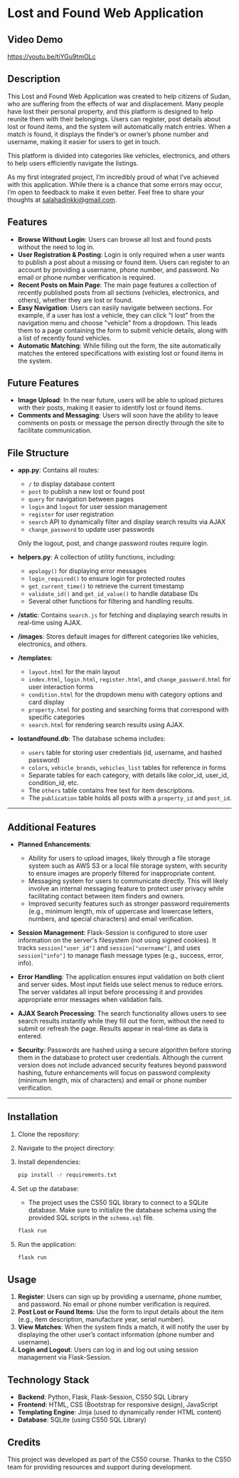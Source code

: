 # Lost and Found Web Application

## Video Demo 
https://youtu.be/tiYGu9tmOLc

## Description
This Lost and Found Web Application was created to help citizens of Sudan, who are suffering from the effects of war and displacement. Many people have lost their personal property, and this platform is designed to help reunite them with their belongings. Users can register, post details about lost or found items, and the system will automatically match entries. When a match is found, it displays the finder’s or owner’s phone number and username, making it easier for users to get in touch.

This platform is divided into categories like vehicles, electronics, and others to help users efficiently navigate the listings.

As my first integrated project, I’m incredibly proud of what I’ve achieved with this application. While there is a chance that some errors may occur, I’m open to feedback to make it even better. Feel free to share your thoughts at salahadinkki@gmail.com.

## Features
- **Browse Without Login**: Users can browse all lost and found posts without the need to log in.
- **User Registration & Posting**: Login is only required when a user wants to publish a post about a missing or found item. Users can register to an account by providing a username, phone number, and password. No email or phone number verification is required.
- **Recent Posts on Main Page**: The main page features a collection of recently published posts from all sections (vehicles, electronics, and others), whether they are lost or found.
- **Easy Navigation**: Users can easily navigate between sections. For example, if a user has lost a vehicle, they can click "I lost" from the navigation menu and choose "vehicle" from a dropdown. This leads them to a page containing the form to submit vehicle details, along with a list of recently found vehicles.
- **Automatic Matching**: While filling out the form, the site automatically matches the entered specifications with existing lost or found items in the system.

## Future Features
- **Image Upload**: In the near future, users will be able to upload pictures with their posts, making it easier to identify lost or found items.
- **Comments and Messaging**: Users will soon have the ability to leave comments on posts or message the person directly through the site to facilitate communication.

## File Structure

- **app.py**: Contains all routes:
  - `/` to display database content
  - `post` to publish a new lost or found post
  - `query` for navigation between pages
  - `login` and `logout` for user session management
  - `register` for user registration
  - `search` API to dynamically filter and display search results via AJAX
  - `change_password` to update user passwords
  
  Only the logout, post, and change password routes require login.

- **helpers.py**: A collection of utility functions, including:
  - `apology()` for displaying error messages
  - `login_required()` to ensure login for protected routes
  - `get_current_time()` to retrieve the current timestamp
  - `validate_id()` and `get_id_value()` to handle database IDs
  - Several other functions for filtering and handling results.

- **/static**: Contains `search.js` for fetching and displaying search results in real-time using AJAX.

- **/images**: Stores default images for different categories like vehicles, electronics, and others.

- **/templates**:
  - `layout.html` for the main layout
  - `index.html`, `login.html`, `register.html`, and `change_password.html` for user interaction forms
  - `condition.html` for the dropdown menu with category options and card display
  - `property.html` for posting and searching forms that correspond with specific categories
  - `search.html` for rendering search results using AJAX.

- **lostandfound.db**: The database schema includes:
  - `users` table for storing user credentials (id, username, and hashed password)
  - `colors`, `vehicle_brands`, `vehicles_list` tables for reference in forms
  - Separate tables for each category, with details like color_id, user_id, condition_id, etc.
  - The `others` table contains free text for item descriptions.
  - The `publication` table holds all posts with a `property_id` and `post_id`.

---

## Additional Features

- **Planned Enhancements**:
  - Ability for users to upload images, likely through a file storage system such as AWS S3 or a local file storage system, with security to ensure images are properly filtered for inappropriate content.
  - Messaging system for users to communicate directly. This will likely involve an internal messaging feature to protect user privacy while facilitating contact between item finders and owners.
  - Improved security features such as stronger password requirements (e.g., minimum length, mix of uppercase and lowercase letters, numbers, and special characters) and email verification.

- **Session Management**: Flask-Session is configured to store user information on the server's filesystem (not using signed cookies). It tracks `session["user_id"]` and `session["username"]`, and uses `session["info"]` to manage flash message types (e.g., success, error, info).

- **Error Handling**: The application ensures input validation on both client and server sides. Most input fields use select menus to reduce errors. The server validates all input before processing it and provides appropriate error messages when validation fails.

- **AJAX Search Processing**: The search functionality allows users to see search results instantly while they fill out the form, without the need to submit or refresh the page. Results appear in real-time as data is entered.

- **Security**: Passwords are hashed using a secure algorithm before storing them in the database to protect user credentials. Although the current version does not include advanced security features beyond password hashing, future enhancements will focus on password complexity (minimum length, mix of characters) and email or phone number verification.


---

## Installation

1. Clone the repository:
   
2. Navigate to the project directory:
   
3. Install dependencies:
   ```bash
   pip install -r requirements.txt
   ```
4. Set up the database:
   - The project uses the CS50 SQL library to connect to a SQLite database. Make sure to initialize the database schema using the provided SQL scripts in the `schema.sql` file.
   ```bash
   flask run
   ```

5. Run the application:
   ```bash
   flask run
   ```

## Usage

1. **Register**: Users can sign up by providing a username, phone number, and password. No email or phone number verification is required.
2. **Post Lost or Found Items**: Use the form to input details about the item (e.g., item description, manufacture year, serial number).
3. **View Matches**: When the system finds a match, it will notify the user by displaying the other user’s contact information (phone number and username).
4. **Login and Logout**: Users can log in and log out using session management via Flask-Session.

## Technology Stack

- **Backend**: Python, Flask, Flask-Session, CS50 SQL Library
- **Frontend**: HTML, CSS (Bootstrap for responsive design), JavaScript
- **Templating Engine**: Jinja (used to dynamically render HTML content)
- **Database**: SQLite (using CS50 SQL Library)

## Credits

This project was developed as part of the CS50 course. Thanks to the CS50 team for providing resources and support during development.

<!-- This README file was made with the help of ChatGPT, an AI language model. -->
